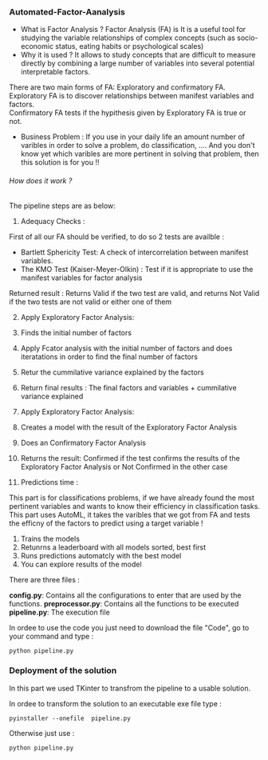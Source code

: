 ### Automated-Factor-Aanalysis
 - What is Factor Analysis ?
Factor Analysis (FA) is It is a useful tool for studying the variable relationships of complex concepts (such as socio-economic status, eating habits or psychological scales)
 - Why it is used ?
It allows  to study concepts that are difficult to measure directly by combining a large number of variables into several potential interpretable factors.

There are two main forms of FA: Exploratory and confirmatory FA.  
   Exploratory FA is to discover relationships between manifest variables and factors.  
   Confirmatory FA tests if the hypithesis given by Exploratory FA is true or not. 
   
 - Business Problem : If you use in your daily life an amount number of varibles in order to solve a problem, do classification, .... And you don't know yet which varibles are more pertinent in solving that problem, then this solution is for you !! 
###### How does it work ? 

The pipeline steps are as below:

 1. Adequacy Checks : 

First of all our FA should be verified, to do so 2 tests are availble : 
   - Bartlett Sphericity Test: A check of intercorrelation between manifest variables.
   - The KMO Test (Kaiser-Meyer-Olkin) : Test if it is appropriate to use the manifest variables for factor analysis
  
Returned result : Returns Valid if the two test are valid, and returns Not Valid if the two tests are not valid or either one of them

 2. Apply Exploratory Factor Analysis:

   1. Finds the initial number of factors 
   2. Apply Fcator analysis with the initial number of factors and does iteratations in order to find the final number of factors 
   3. Retur the cummilative variance explained by the factors
   4. Return final results : The final factors and variables + cummilative variance explained
 
 3. Apply Exploratory Factor Analysis:

   1. Creates a model with the result of the Exploratory Factor Analysis
   2. Does an Confirmatory Factor Analysis 
   3. Returns the result: Confirmed if the test confirms the results of the Exploratory Factor Analysis or Not Confirmed in the other case
 
4. Predictions time :

 This part is for classifications problems, if we have already found the most pertinent variables and wants to know their efficiency in classification tasks.
 This part uses AutoML, it takes the varibles that we got from FA and tests the efficny of the factors to predict using a target variable !
   1. Trains the models 
   2. Retunrns a leaderboard with all models sorted, best first 
   3. Runs predictions automatcly with the best model 
   4. You can explore results of the model 

There are three files : 

**config.py**: Contains all the configurations to enter that are used by the functions. 
**preprocessor.py**: Contains all the functions to be executed
**pipeline.py**: The execution file

In ordee to  use the code you just need to download the file "Code", go to your command and type : 
```
python pipeline.py
```
### Deployment of the solution
In this part we used TKinter to transfrom the pipeline to a usable solution.

In ordee to transform the solution to an executable exe file type : 
```
pyinstaller --onefile  pipeline.py
```
Otherwise just use : 
```
python pipeline.py
```


